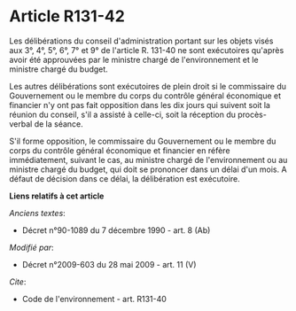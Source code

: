 # Article R131-42

Les délibérations du conseil d'administration portant sur les objets visés aux 3°, 4°, 5°, 6°, 7° et 9° de l'article R.
131-40 ne sont exécutoires qu'après avoir été approuvées par le ministre chargé de l'environnement et le ministre chargé du
budget. 

Les autres délibérations sont exécutoires de plein droit si le commissaire du Gouvernement ou le membre du corps du contrôle
général économique et financier n'y ont pas fait opposition dans les dix jours qui suivent soit la réunion du conseil, s'il a
assisté à celle-ci, soit la réception du procès-verbal de la séance.

S'il forme opposition, le commissaire du Gouvernement ou le membre du corps du contrôle général économique et financier en
réfère immédiatement, suivant le cas, au ministre chargé de l'environnement ou au ministre chargé du budget, qui doit se
prononcer dans un délai d'un mois. A défaut de décision dans ce délai, la délibération est exécutoire.

**Liens relatifs à cet article**

_Anciens textes_:

  - Décret n°90-1089 du 7 décembre 1990 - art. 8 (Ab)

_Modifié par_:

  - Décret n°2009-603 du 28 mai 2009 - art. 11 (V)

_Cite_:

  - Code de l'environnement - art. R131-40

